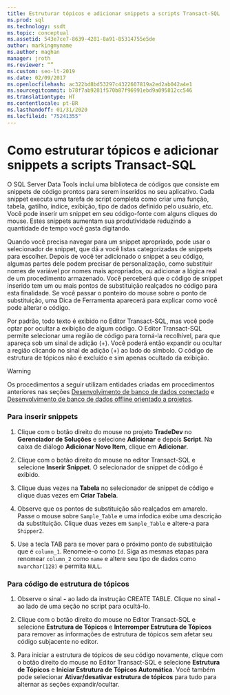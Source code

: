 ```yaml
---
title: Estruturar tópicos e adicionar snippets a scripts Transact-SQL
ms.prod: sql
ms.technology: ssdt
ms.topic: conceptual
ms.assetid: 543e7ce7-8639-4281-8a91-85314755e5de
author: markingmyname
ms.author: maghan
manager: jroth
ms.reviewer: “”
ms.custom: seo-lt-2019
ms.date: 02/09/2017
ms.openlocfilehash: ac322bd8bd53297c4322607819a2ed2ab042a4e1
ms.sourcegitcommit: b78f7ab9281f570b87f96991ebd9a095812cc546
ms.translationtype: HT
ms.contentlocale: pt-BR
ms.lasthandoff: 01/31/2020
ms.locfileid: "75241355"
---
```

# <a name="how-to-outline-and-add-snippets-to-transact-sql-script"></a>Como estruturar tópicos e adicionar snippets a scripts Transact-SQL

O SQL Server Data Tools inclui uma biblioteca de códigos que consiste em snippets de código prontos para serem inseridos no seu aplicativo. Cada snippet executa uma tarefa de script completa como criar uma função, tabela, gatilho, índice, exibição, tipo de dados definido pelo usuário, etc. Você pode inserir um snippet em seu código-fonte com alguns cliques do mouse. Estes snippets aumentam sua produtividade reduzindo a quantidade de tempo você gasta digitando.  
  
Quando você precisa navegar para um snippet apropriado, pode usar o selecionador de snippet, que dá a você listas categorizadas de snippets para escolher. Depois de você ter adicionado o snippet a seu código, algumas partes dele podem precisar de personalização, como substituir nomes de variável por nomes mais apropriados, ou adicionar a lógica real de um procedimento armazenado. Você perceberá que o código de snippet inserido tem um ou mais pontos de substituição realçados no código para esta finalidade. Se você passar o ponteiro do mouse sobre o ponto de substituição, uma Dica de Ferramenta aparecerá para explicar como você pode alterar o código.  
  
Por padrão, todo texto é exibido no Editor Transact\-SQL, mas você pode optar por ocultar a exibição de algum código. O Editor Transact\-SQL permite selecionar uma região de código para torná-la recolhível, para que apareça sob um sinal de adição (+). Você poderá então expandir ou ocultar a região clicando no sinal de adição (+) ao lado do símbolo. O código de estrutura de tópicos não é excluído e sim apenas ocultado da exibição.  
  
> [!WARNING]  
> Os procedimentos a seguir utilizam entidades criadas em procedimentos anteriores nas seções [Desenvolvimento de banco de dados conectado](../ssdt/connected-database-development.md) e [Desenvolvimento de banco de dados offline orientado a projetos](../ssdt/project-oriented-offline-database-development.md).  
  
### <a name="to-insert-snippets"></a>Para inserir snippets  
  
1.  Clique com o botão direito do mouse no projeto **TradeDev** no **Gerenciador de Soluções** e selecione **Adicionar** e depois **Script**. Na caixa de diálogo **Adicionar Novo Item**, clique em **Adicionar**.  
  
2.  Clique com o botão direito do mouse no editor Transact\-SQL e selecione **Inserir Snippet**. O selecionador de snippet de código é exibido.  
  
3.  Clique duas vezes na **Tabela** no selecionador de snippet de código e clique duas vezes em **Criar Tabela**.  
  
4.  Observe que os pontos de substituição são realçados em amarelo. Passe o mouse sobre `Sample_Table` e uma infodica exibe uma descrição da substituição. Clique duas vezes em `Sample_Table` e altere-a para `Shipper2`.  
  
5.  Use a tecla TAB para se mover para o próximo ponto de substituição que é `column_1`. Renomeie-o como `Id`. Siga as mesmas etapas para renomear `column_2` como `name` e altere seu tipo de dados como `nvarchar(128)` e permita `NULL`.  
  
### <a name="to-outline-code"></a>Para código de estrutura de tópicos  
  
1.  Observe o sinal **-** ao lado da instrução CREATE TABLE. Clique no sinal **-** ao lado de uma seção no script para ocultá-lo.  
  
2.  Clique com o botão direito do mouse no Editor Transact\-SQL e selecione **Estrutura de Tópicos** e **Interromper Estrutura de Tópicos** para remover as informações de estrutura de tópicos sem afetar seu código subjacente no editor.  
  
3.  Para iniciar a estrutura de tópicos de seu código novamente, clique com o botão direito do mouse no Editor Transact\-SQL e selecione **Estrutura de Tópicos** e **Iniciar Estrutura de Tópicos Automática**. Você também pode selecionar **Ativar/desativar estrutura de tópicos** para tudo para alternar as seções expandir/ocultar.  
  
